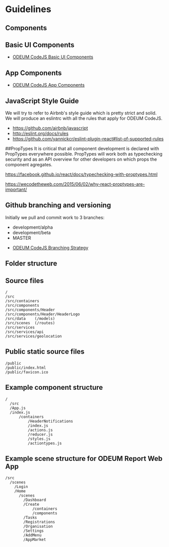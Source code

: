 # Guidelines

## Components

## Basic UI Components
* <a href="./BasicUIComponents.md" target="_blank">ODEUM CodeJS Basic UI Components</a>

## App Components
* <a href="./AppComponents.md" target="_blank">ODEUM CodeJS App Components</a>

## JavaScript Style Guide
We will try to refer to Airbnb's style guide which is pretty strict and solid. We will produce an eslintrc with all the rules that apply for ODEUM CodeJS. 

* https://github.com/airbnb/javascript 
* http://eslint.org/docs/rules
* https://github.com/yannickcr/eslint-plugin-react#list-of-supported-rules

##PropTypes
It is critical that all component development is declared with PropTypes everywhere possible. PropTypes will work both as typechecking security and as an API overview for other developers on which props the component agregates. 

https://facebook.github.io/react/docs/typechecking-with-proptypes.html

https://wecodetheweb.com/2015/06/02/why-react-proptypes-are-important/

## Github branching and versioning
Initially we pull and commit work to 3 branches:

- development/alpha
- development/beta
- MASTER

* <a href="./developer/odeum-codejs-branching-strategy.png" target="_blank">ODEUM CodeJS Branching Strategy</a>

## Folder structure

## Source files 

```
/
/src
/src/containers
/src/components
/src/components/Header
/src/components/Header/HeaderLogo
/src/data    (/models)
/src/scenes  (/routes)
/src/services
/src/services/api
/src/services/geolocation
````

## Public static source files 
```
/public
/public/index.html
/public/favicon.ico
```

## Example component structure 

```
/
  /src
  /App.js
  /index.js
      /containers
          /HeaderNotifications
          /index.js
          /actions.js
          /reducer.js
          /styles.js
          /actiontypes.js
```

## Example scene structure for ODEUM Report Web App

```
/src
  /scenes
    /Login 
    /Home
      /scenes
        /Dashboard
        /Create
            /containers
            /components
        /Tasks
        /Registrations
        /Organisation
        /Settings
        /AddMenu
        /AppMarket          
```